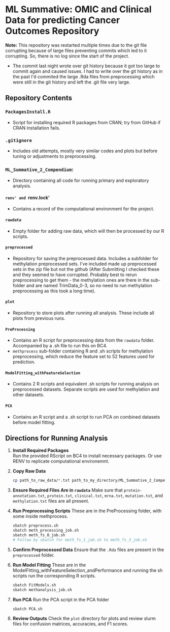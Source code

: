 
# ML Summative: OMIC and Clinical Data for predicting Cancer Outcomes Repository

**Note:** This repository was restarted multiple times due to the git file corrupting because of large files preventing commits which led to it corrupting. So, there is no log since the start of the project.

- The commit last night wrote over git history because it got too large to commit again and caused issues. I had to write over the git history as in the past I'd commited the large .Rda files from preprocessing which were still in the git history and left the .git file very large.

## Repository Contents

### `PackagesInstall.R`
- Script for installing required R packages from CRAN; try from GitHub if CRAN installation fails.

### `.gitignore`
- Includes old attempts, mostly very similar codes and plots but before tuning or adjustments to preprocessing.

### `ML_Summative_2_Compendium`:
- Directory containing all code for running primary and exploratory analysis. 

#### `renv' and `renv.lock'
- Contains a record of the computational environment for the project.

#### `rawdata`
- Empty folder for adding raw data, which will then be processed by our R scripts.

#### `preprocessed`
- Repository for saving the preprocessed data. Includes a subfolder for methylation preprocessed sets. I've included made up preprocessed sets in the zip file but not the github (After Submitting I checked these and they seemed to have corrupted. Probably best to rerun preprocessing to get them - the methylation ones are there in the sub-folder and are named TrimData_0-3, so no need to run methylation preprocessing as this took a long time).

#### `plot`
- Repository to store plots after running all analysis. These include all plots from previous runs.

#### `PreProcessing`
- Contains an R script for preprocessing data from the `rawdata` folder. Accompanied by a .sh file to run this on BC4.
- `methprocess` sub-folder containing R and .sh scripts for methylation preprocessing, which reduce the feature set to 52 features used for prediction.

#### `ModelFitting_withFeatureSelection`
- Contains 2 R scripts and equivalent .sh scripts for running analysis on preprocessed datasets. Separate scripts are used for methylation and other datasets.

#### `PCA`
- Contains an R script and a .sh script to run PCA on combined datasets before model fitting.

## Directions for Running Analysis

1. **Install Required Packages**  
   Run the provided RScript on BC4 to install necessary packages. Or use RENV to replicate computational environemnt.

2. **Copy Raw Data**
   ```bash
   cp path_to_raw_data/*.txt path_to_my_directory/ML_Summative_2_Compendium/rawdata/
   ```

3. **Ensure Required Files Are in `rawdata`**
   Make sure that `protein-annotation.txt`, `protein.txt`, `clinical.txt`, `mrna.txt`, `mutation.txt`, and `methylation.txt` files are all present.

4. **Run Preprocessing Scripts**
   These are in the PreProcessing folder, with some inside methprocess.
   ```bash
   sbatch preprocess.sh
   sbatch meth_processing_job.sh
   sbatch meth_fs_0_job.sh
   # Follow by sbatch for meth_fs_1_job.sh to meth_fs_3_job.sh
   ```

5. **Confirm Preprocessed Data**
   Ensure that the `.Rda` files are present in the `preprocessed` folder.

6. **Run Model Fitting**
   These are in the ModelFitting_withFeatureSelection_andPerformance and running the sh scripts run the corresponding R scripts.
   ```bash
   sbatch FitModels.sh
   sbatch methanalysis_job.sh
   ```

7. **Run PCA**
   Run the PCA script in the PCA folder
   ```bash
   sbatch PCA.sh
   ```

8. **Review Outputs**
   Check the `plot` directory for plots and review slurm files for confusion matrices, accuracies, and F1 scores.


